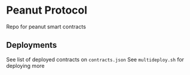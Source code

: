 # Peanut Protocol

Repo for peanut smart contracts

## Deployments

See list of deployed contracts on `contracts.json`
See `multideploy.sh` for deploying more